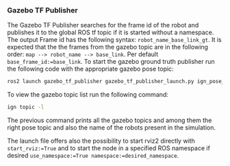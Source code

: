 
### Gazebo TF Publisher

The Gazebo TF Publisher searches for the frame id of the robot and publishes it to the global ROS tf topic if it is started without a namespace. The output Frame id has the following syntax: `robot_name_base_link_gt`. It is expected that the the frames from the gazebo topic are in the following order: `map --> robot_name --> base_link`. Per default `base_frame_id:=base_link`.
To start the gazebo ground truth publisher run the following code with the appropriate gazebo pose topic:
```bash
ros2 launch gazebo_tf_publisher gazebo_tf_publisher_launch.py ign_pose_topic:=/world/name/dynamic_pose/info
```

To view the gazebo topic list run the following command:
```bash
ign topic -l
```
The previous command prints all the gazebo topics and among them the right pose topic and also the name of the robots present in the simulation.

The launch file offers also the possibility to start rviz2 directly with `start_rviz:=True` and to start the node in a specified ROS namespace if desired `use_namespace:=True namespace:=desired_namespace`.
